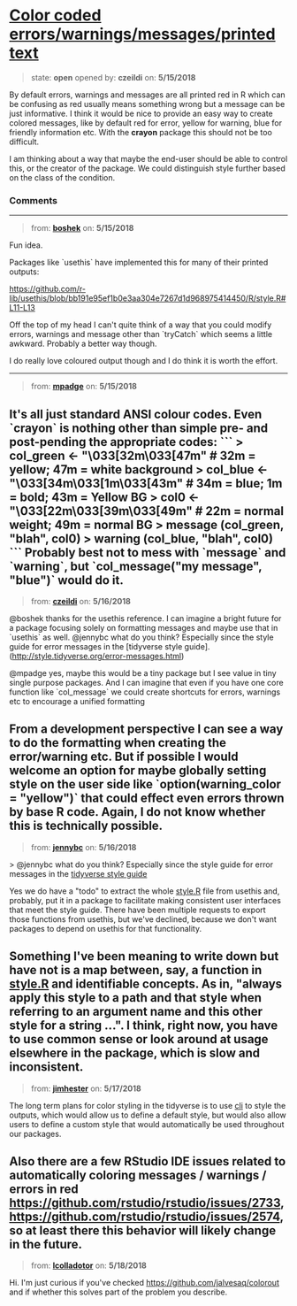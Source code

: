 # [Color coded errors/warnings/messages/printed text](https://github.com/ropensci/unconf18/issues/61)

> state: **open** opened by: **czeildi** on: **5/15/2018**

By default errors, warnings and messages are all printed red in R which can be confusing as red usually means something wrong but a message can be just informative. I think it would be nice to provide an easy way to create colored messages, like by default red for error, yellow for warning, blue for friendly information etc. With the **crayon** package this should not be too difficult.

I am thinking about a way that maybe the end-user should be able to control this, or the creator of the package. We could distinguish style further based on the class of the condition.

### Comments

---
> from: [**boshek**](https://github.com/ropensci/unconf18/issues/61#issuecomment-389230677) on: **5/15/2018**

Fun idea.

Packages like &#x60;usethis&#x60; have implemented this for many of their printed outputs:

https://github.com/r-lib/usethis/blob/bb191e95ef1b0e3aa304e7267d1d968975414450/R/style.R#L11-L13

Off the top of my head I can&#x27;t quite think of a way that you could modify errors, warnings and message other than &#x60;tryCatch&#x60; which seems a little awkward. Probably a better way though.

I do really love coloured output though and I do think it is worth the effort. 


---
> from: [**mpadge**](https://github.com/ropensci/unconf18/issues/61#issuecomment-389287848) on: **5/15/2018**

It&#x27;s all just standard ANSI colour codes. Even &#x60;crayon&#x60; is nothing other than simple pre- and post-pending the appropriate codes:
&#x60;&#x60;&#x60;
&gt; col_green &lt;- &quot;\033[32m\033[47m&quot; # 32m &#x3D; yellow; 47m &#x3D; white background
&gt; col_blue &lt;- &quot;\033[34m\033[1m\033[43m&quot; # 34m &#x3D; blue; 1m &#x3D; bold; 43m &#x3D; Yellow BG
&gt; col0 &lt;- &quot;\033[22m\033[39m\033[49m&quot; # 22m &#x3D; normal weight; 49m &#x3D; normal BG
&gt; message (col_green, &quot;blah&quot;, col0)
&gt; warning (col_blue, &quot;blah&quot;, col0)
&#x60;&#x60;&#x60;
Probably best not to mess with &#x60;message&#x60; and &#x60;warning&#x60;, but &#x60;col_message(&quot;my message&quot;, &quot;blue&quot;)&#x60; would do it.
---
> from: [**czeildi**](https://github.com/ropensci/unconf18/issues/61#issuecomment-389498131) on: **5/16/2018**

@boshek thanks for the usethis reference. I can imagine a bright future for a package focusing solely on formatting messages and maybe use that in &#x60;usethis&#x60; as well. @jennybc what do you think? Especially since the style guide for error messages in the [tidyverse style guide].(http://style.tidyverse.org/error-messages.html)

@mpadge yes, maybe this would be a tiny package but I see value in tiny single purpose packages. And I can imagine that even if you have one core function like &#x60;col_message&#x60; we could create shortcuts for errors, warnings etc to encourage a unified formatting

From a development perspective I can see a way to do the formatting when creating the error/warning etc. But if possible I would welcome an option for maybe globally setting style on the user side like &#x60;option(warning_color &#x3D; &quot;yellow&quot;)&#x60; that could effect even errors thrown by base R code. Again, I do not know whether this is technically possible.
---
> from: [**jennybc**](https://github.com/ropensci/unconf18/issues/61#issuecomment-389546638) on: **5/16/2018**

&gt; @jennybc what do you think? Especially since the style guide for error messages in the [tidyverse style guide](http://style.tidyverse.org/error-messages.html)

Yes we do have a &quot;todo&quot; to extract the whole [style.R](https://github.com/r-lib/usethis/blob/master/R/style.R) file from usethis and, probably, put it in a package to facilitate making consistent user interfaces that meet the style guide. There have been multiple requests to export those functions from usethis, but we&#x27;ve declined, because we don&#x27;t want packages to depend on usethis for that functionality.

Something I&#x27;ve been meaning to write down but have not is a map between, say, a function in [style.R](https://github.com/r-lib/usethis/blob/master/R/style.R) and identifiable concepts. As in, &quot;always apply this style to a path and that style when referring to an argument name and this other style for a string ...&quot;. I think, right now, you have to use common sense or look around at usage elsewhere in the package, which is slow and inconsistent.
---
> from: [**jimhester**](https://github.com/ropensci/unconf18/issues/61#issuecomment-389865320) on: **5/17/2018**

The long term plans for color styling in the tidyverse is to use [cli](https://github.com/r-lib/cli) to style the outputs, which would allow us to define a default style, but would also allow users to define a custom style that would automatically be used throughout our packages.

Also there are a few RStudio IDE issues related to automatically coloring messages / warnings / errors in red https://github.com/rstudio/rstudio/issues/2733, https://github.com/rstudio/rstudio/issues/2574, so at least there this behavior will likely change in the future.
---
> from: [**lcolladotor**](https://github.com/ropensci/unconf18/issues/61#issuecomment-390375996) on: **5/18/2018**

Hi. I&#x27;m just curious if you&#x27;ve checked https://github.com/jalvesaq/colorout and if whether this solves part of the problem you describe. 
